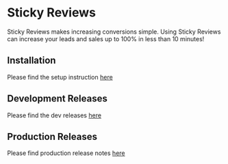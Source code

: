 # Sticky Reviews
Sticky Reviews makes increasing conversions simple. Using Sticky Reviews can increase your leads and sales up to 100% in less than 10 minutes!

## Installation
Please find the setup instruction [here](SETUP.md)

## Development Releases
Please find the dev releases [here](RELEASENOTE.DEV.md)

## Production Releases
Please find production release notes [here](RELEASENOTE.PROD.md)
